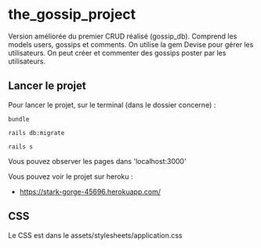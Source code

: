 # the_gossip_project

Version améliorée du premier CRUD réalisé (gossip_db). Comprend les models users, gossips et comments. On utilise la gem Devise pour gérer les utilisateurs. On peut créer et commenter des gossips poster par les utilisateurs.

## Lancer le projet
Pour lancer le projet, sur le terminal (dans le dossier concerne) :
```
bundle 
```

```
rails db:migrate
```

```
rails s
```

Vous pouvez observer les pages dans 'localhost:3000'

Vous pouvez voir le projet sur heroku : 

* https://stark-gorge-45696.herokuapp.com/

## CSS
Le CSS est dans le assets/stylesheets/application.css
